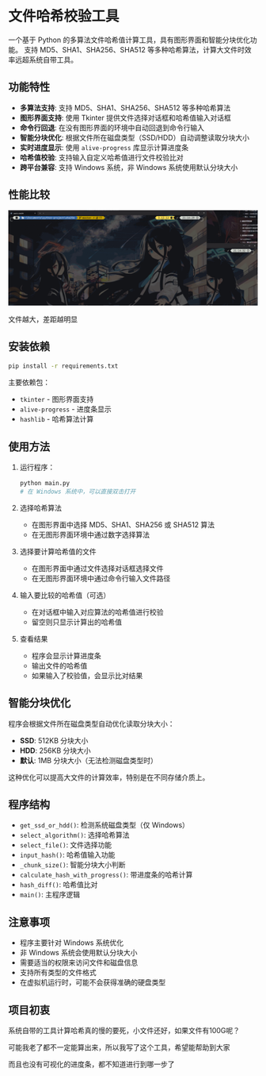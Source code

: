 # 文件哈希校验工具

一个基于 Python 的多算法文件哈希值计算工具，具有图形界面和智能分块优化功能。
支持 MD5、SHA1、SHA256、SHA512 等多种哈希算法，计算大文件时效率远超系统自带工具。

## 功能特性

- **多算法支持**: 支持 MD5、SHA1、SHA256、SHA512 等多种哈希算法
- **图形界面支持**: 使用 Tkinter 提供文件选择对话框和哈希值输入对话框
- **命令行回退**: 在没有图形界面的环境中自动回退到命令行输入
- **智能分块优化**: 根据文件所在磁盘类型（SSD/HDD）自动调整读取分块大小
- **实时进度显示**: 使用 `alive-progress` 库显示计算进度条
- **哈希值校验**: 支持输入自定义哈希值进行文件校验比对
- **跨平台兼容**: 支持 Windows 系统，非 Windows 系统使用默认分块大小

## 性能比较

![性能比较演示](src/performance.gif)

文件越大，差距越明显

## 安装依赖

```bash
pip install -r requirements.txt
```

主要依赖包：
- `tkinter` - 图形界面支持
- `alive-progress` - 进度条显示
- `hashlib` - 哈希算法计算

## 使用方法

1. 运行程序：
   ```bash
   python main.py
   # 在 Windows 系统中，可以直接双击打开
   ```

2. 选择哈希算法
   - 在图形界面中选择 MD5、SHA1、SHA256 或 SHA512 算法
   - 在无图形界面环境中通过数字选择算法

3. 选择要计算哈希值的文件
   - 在图形界面中通过文件选择对话框选择文件
   - 在无图形界面环境中通过命令行输入文件路径

4. 输入要比较的哈希值（可选）
   - 在对话框中输入对应算法的哈希值进行校验
   - 留空则只显示计算出的哈希值

5. 查看结果
   - 程序会显示计算进度条
   - 输出文件的哈希值
   - 如果输入了校验值，会显示比对结果

## 智能分块优化

程序会根据文件所在磁盘类型自动优化读取分块大小：

- **SSD**: 512KB 分块大小
- **HDD**: 256KB 分块大小  
- **默认**: 1MB 分块大小（无法检测磁盘类型时）

这种优化可以提高大文件的计算效率，特别是在不同存储介质上。

## 程序结构

- `get_ssd_or_hdd()`: 检测系统磁盘类型（仅 Windows）
- `select_algorithm()`: 选择哈希算法
- `select_file()`: 文件选择功能
- `input_hash()`: 哈希值输入功能
- `_chunk_size()`: 智能分块大小判断
- `calculate_hash_with_progress()`: 带进度条的哈希计算
- `hash_diff()`: 哈希值比对
- `main()`: 主程序逻辑

## 注意事项

- 程序主要针对 Windows 系统优化
- 非 Windows 系统会使用默认分块大小
- 需要适当的权限来访问文件和磁盘信息
- 支持所有类型的文件格式
- 在虚拟机运行时，可能不会获得准确的硬盘类型

## 项目初衷

系统自带的工具计算哈希真的慢的要死，小文件还好，如果文件有100G呢？

可能我老了都不一定能算出来，所以我写了这个工具，希望能帮助到大家

而且也没有可视化的进度条，都不知道进行到哪一步了